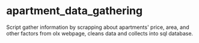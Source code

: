 # apartment_data_gathering
Script gather information by scrapping about apartments' price, area, and other factors from olx webpage, cleans data and collects into sql database.
